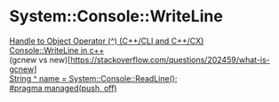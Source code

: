 # System::Console::WriteLine
[Handle to Object Operator (^) (C++/CLI and C++/CX)](https://learn.microsoft.com/en-us/cpp/extensions/handle-to-object-operator-hat-cpp-component-extensions?view=msvc-170)  
[Console::WriteLine in c++](https://www.google.com/search?q=Console%3A%3AWriteLine+in+c%2B%2B&sca_esv=9441cbdb8949164f&sxsrf=AE3TifOspOx66hJGyoAtAJhbdL1BLpFT3Q%3A1759299919531&ei=T8ncaLKVIKeN4-EP9u7z4Q0&ved=0ahUKEwjy-Ib2roKQAxWnxjgGHXb3PNwQ4dUDCBE&uact=5&oq=Console%3A%3AWriteLine+in+c%2B%2B&gs_lp=Egxnd3Mtd2l6LXNlcnAiGUNvbnNvbGU6OldyaXRlTGluZSBpbiBjKytI_xxQrgNY6RpwAXgBkAEAmAFOoAG7A6oBATe4AQPIAQD4AQGYAgGgAgXCAgoQABiwAxjWBBhHmAMAiAYBkAYIkgcBMaAHuwKyBwC4BwDCBwMyLTHIBwM&sclient=gws-wiz-serp)  
(gcnew vs new)[https://stackoverflow.com/questions/202459/what-is-gcnew]  
[String ^ name = System::Console::ReadLine();](https://www.visualcplusdotnet.com/visualcplusdotnet8e.html)  
[#pragma managed(push, off)](https://www.google.com/search?q=%23pragma+managed(push%2C+off)&sourceid=chrome&ie=UTF-8)
